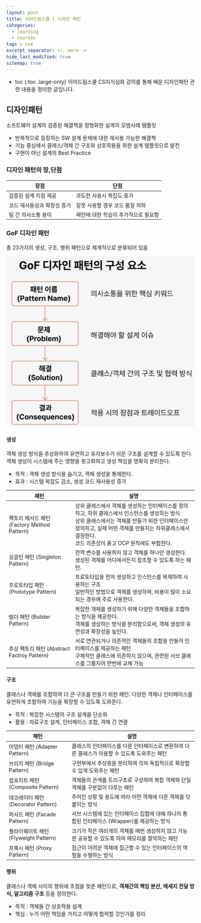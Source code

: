 ```yaml
---
layout: post
title: 이어드림스쿨 | 디자인 패턴
categories: 
  - learning
  - courses 
tags : cse
excerpt_separator: <!--more-->
hide_last_modified: true
sitemap: true
---
```

* toc
{:toc .large-only}
이어드림스쿨 CS지식심화 강의를 통해 배운 디자인패턴 관련 내용을 정리한 글입니다. 

<!--more-->

## 디자인패턴

소프트웨어 설계의 검증된 해결책을 정형화한 설계의 모범사례 템플릿 

- 반복적으로 등장하는 SW 설계 문제에 대한 재사용 가능한 해결책
- 기능 중심에서 클래스/객체 간 구조와 상호작용을 위한 설계 템플릿으로 발전
- 구현이 아닌 설계의 Best Practice

### 디자인 패턴의 장,단점

| 장점                        | 단점                                 |
| --------------------------- | ------------------------------------ |
| 검증된 설계 지침 제공       | 과도한 사용시 복잡도 증가            |
| 코드 재사용성과 확장성 증가 | 잘못 사용할 경우 코드 품질 저하      |
| 팀 간 의사소통 용이         | 패턴에 대한 학습이 추가적으로 필요함 |

### GoF 디자인 패턴

총 23가지의 생성, 구조, 행위 패턴으로 체계적으로 분류되어 있음

![image-20250429120153993](../../../images/2025-04-29-2designpattern/image-20250429120153993.png)

#### 생성

객체 생성 방식을 추상화하여 유연하고 유지보수가 쉬운 구조를 설계할 수 있도록 한다. 객체 생성이 시스템에 주는 영향을 쵯고화하고 생성 책임을 명확히 분리한다. 

- 목적 : 객체 생성 방식을 숨기고, 객체 생성을 통제한다. 
- 효과 : 시스템 복잡도 감소, 생성 코드 재사용성 증가

| 패턴                                        | 설명                                                         |
| ------------------------------------------- | ------------------------------------------------------------ |
| 팩토리 메서드 패턴 (Factory Method Pattern) | 상위 클래스에서 객체를 생성하는 인터페이스를 정의하고, 하위 클래스에서 인스턴스를 생성하는 방식<br>상위 클래스에서는 객체를 만들기 위한 인터페이스만 정의하고, 실제 어떤 객체를 만들지는 하위클래스에서 결정한다. <br>코드 의존성이 줄고 OCP 원칙에도 부합한다. |
| 싱글턴 패턴 (Singleton Pattern)             | 전역 변수를 사용하지 않고 객체를 하나만 생성한다. <br>생성된 객체를 어디에서든지 참조할 수 있도록 하는 패턴. |
| 프로토타입 패턴 (Prototype Pattern)         | 프로토타입을 먼저 생성하고 인스턴스를 복제하여 사용하는 구조<br>일반적인 방법으로 객체를 생성하며, 비용이 많이 소요되는 경우에 주로 사용한다. |
| 빌더 패턴 (Builder Pattern)                 | 복잡한 개체를 생성하기 위해 다양한 객체들을 조합하는 방식을 제공한다.<br>객체를 생성하는 방식을 분리함으로써, 객체 생성의 유연성과 확장성을 높인다. |
| 추상 팩토리 패턴 (Abstract Factroy Pattern) | 서로 연관되거나 의존적인 객체들의 조합을 만들어 인터페이스를 제공하는 패턴<br>구체적인 클래스에 의존하지 않으며, 관련된 서브 클래스를 그룹지어 한번에 교체 가능 |

#### 구조

클래스나 객체를 조합하여 더 큰 구조를 만들기 위한 패턴. 다양한 객체나 인터페이스를 유연하게 조합하여 기능을 확장할 수 있도록 도와준다.

- 목적 : 복잡한 시스템의 구조 설계를 단순화 
- 활용 : 자료구조 설계, 인터페이스 조합, 객체 간 연결

| 패턴                                  | 설명                                                         |
| ------------------------------------- | ------------------------------------------------------------ |
| 어댑터 패턴 (Adapter Pattern)         | 클래스의 인터페이스를 다른 인터페이스로 변환하여 다른 클래스가 이용할 수 있도록 도와주는 패턴 |
| 브리지 패턴 (Bridge Pattern)          | 구현부에서 추상층을 분리하여 각자 독립적으로 확장할 수 있게 도와주는 패턴 |
| 컴포지트 패턴 (Composite Pattern)     | 객체들의 관계를 트리구조로 구성하여 복합 객체와 단일 객체를 구분없이 다루는 패턴 |
| 데코레이터 패턴 (Decorator Pattern)   | 주어진 상황 및 용도에 따라 어떤 객체에 다른 객체를 덧붙이는 방식 |
| 퍼사드 패턴 (Facade Pattern)          | 서브 시스템에 있는 인터페이스 집합에 대해 하나의 통합된 인터페이스 (Wrapper)를 제공하는 방식 |
| 플라이웨이트 패턴 (Flyweight Pattern) | 크기가 작은 여러개의 객체를 매번 생성하지 않고 가능한 공유할 수 있도록 하여 메모리를 절약하는 패턴 |
| 프록시 패턴 (Proxy Pattern)           | 접근이 어려운 객체에 접근할 수 있는 인터페이스의 역할을 수행하는 방식 |

#### 행위

클래스나 객체 사이의 행위에 초점을 맞춘 패턴으로, **객체간의 책임 분산, 메세지 전달 방식, 알고리즘 구조** 등을 정의한다.

- 목적 : 객체들 간 상호작용 설계
- 핵심 : 누가 어떤 책임을 가지고 어떻게 협력할 것인가를 정리
